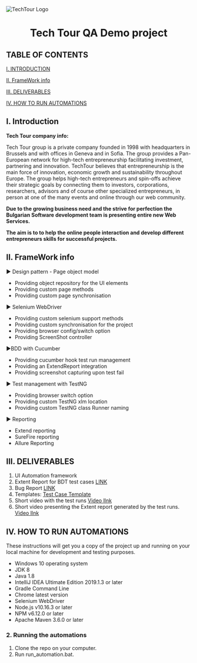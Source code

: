<img align="center" src="src/tt logo.PNG" alt="TechTour Logo" />

 
<div align="center">

# Tech Tour QA Demo project
</div>

## TABLE OF CONTENTS

[I. INTRODUCTION](#i-introduction)

[II. FrameWork info](#ii-deliverables)

[III. DELIVERABLES](#iii-useful-links)

[IV. HOW TO RUN AUTOMATIONS](#v-how-to-run-automations)



## I. Introduction

__Tech Tour company info:__ 
 
 Tech Tour group is a private company founded in 1998 with headquarters in Brussels and with offices in Geneva and in Sofia.
              The group provides a Pan-European network for high-tech entrepreneurship facilitating investment, partnering and innovation. TechTour believes that entrepreneurship is the main force of innovation, economic growth and sustainability throughout Europe. The group helps high-tech entrepreneurs and spin-offs achieve their strategic goals by connecting them to investors, corporations, researchers, advisors and of course other specialized entrepreneurs, in person at one of the many events and online through our web community.


__Due to the growing business need and the strive for perfection the Bulgarian Software development team is presenting entire new Web Services.__

__The aim is to to help the online people interaction  and develop different entrepreneurs skills for successful projects.__ 
 
 


## II. FrameWork info

 ► Design pattern - Page object model
 - Providing object repository for the UI elements
 - Providing custom page methods 
 - Providing custom page synchronisation 
 
 ► Selenium WebDriver 
 - Providing custom selenium support methods
 - Providing custom synchronisation for the project 
 - Providing browser config/switch option
 - Providing ScreenShot controller

 ►BDD with Cucumber
 - Providing cucumber hook test run management
 - Providing an ExtendReport integration 
 - Providing screenshot capturing upon test fail

 ► Test management with TestNG 
 - Providing browser switch option
 - Providing custom TestNG xlm location
 - Providing custom TestNG class Runner naming 

 ► Reporting
 - Extend reporting
 - SureFire reporting
 - Allure Reporting


## III. DELIVERABLES

1. UI Automation framework
2. Extent Report for BDT test cases [LINK](https://drive.google.com/open?id=1s6qtDTOvBSQX4B0gm0vIxh_n0kwNcAu-)
3. Bug Report [LINK](https://drive.google.com/open?id=1pJv5muEOa5I96KEuoPmt19UTKK6dC-B9)
4. Templates: [Test Case Template](https://drive.google.com/open?id=1bOJKwWEvIDZZVgE5PNuxUPCQre-j-AYf)
5. Short video with the test runs [Video lInk]( https://www.youtube.com/watch?v=-innzxGC3Aw&feature=youtu.be)
6. Short video presenting the Extent report generated by the test runs. [Video lInk]( https://www.youtube.com/watch?v=huQHtQWS-Lg&feature=youtu.be)

## IV. HOW TO RUN AUTOMATIONS
These instructions will get you a copy of the project up and running on your local machine for development and testing purposes.
 
- Windows 10 operating system
- JDK 8
- Java 1.8
- IntelliJ IDEA Ultimate Edition 2019.1.3 or later
- Gradle Command Line
- Chrome latest version
- Selenium WebDriver
- Node.js v10.16.3 or later
- NPM v6.12.0 or later
- Apache Maven 3.6.0 or later


### __2. Running the automations__

1. Clone the repo on your computer.
2. Run run_automation.bat.
 